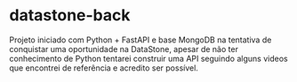 # datastone-back
Projeto iniciado com Python + FastAPI e base MongoDB na tentativa de conquistar uma oportunidade na DataStone, apesar de não ter conhecimento de Python tentarei construir uma API seguindo alguns videos que encontrei de referência e acredito ser possível.
